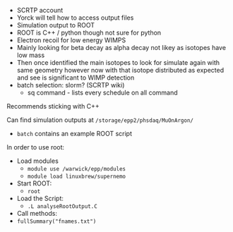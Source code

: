 - SCRTP account
- Yorck will tell how to access output files
- Simulation output to ROOT
- ROOT is C++ / python though not sure for python
- Electron recoil for low energy WIMPS
- Mainly looking for beta decay as alpha decay not likey as isotopes have low mass
- Then once identified the main isotopes to look for simulate again with same geometry however now with that isotope distributed as expected and see is significant to WIMP detection
- batch selection: slorm? (SCRTP wiki)
	- sq command - lists every schedule on all command


Recommends sticking with C++

Can find simulation outputs at `/storage/epp2/phsdaq/MuOnArgon/`
- `batch` contains an example ROOT script

In order to use root:
- Load modules
	- `module use /warwick/epp/modules`
	- `module load linuxbrew/supernemo`
- Start ROOT:
	- `root`
- Load the Script:
	- `.L analyseRootOutput.C`
- Call methods:
- `fullSummary("fnames.txt")`